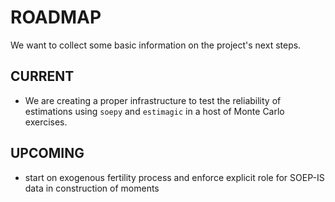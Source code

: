 # ROADMAP

We want to collect some basic information on the project's next steps.

## CURRENT

* We are creating a proper infrastructure to test the reliability of estimations using `soepy` and `estimagic` in a host of Monte Carlo exercises.

## UPCOMING

* start on exogenous fertility process and enforce explicit role for SOEP-IS data in construction of moments
